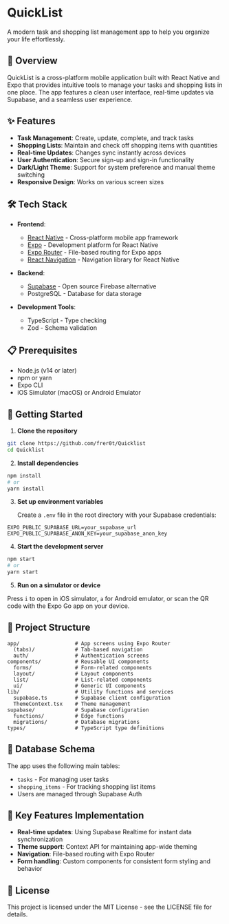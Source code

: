 # QuickList

A modern task and shopping list management app to help you organize your life
effortlessly.

## 📱 Overview

QuickList is a cross-platform mobile application built with React Native and
Expo that provides intuitive tools to manage your tasks and shopping lists in
one place. The app features a clean user interface, real-time updates via
Supabase, and a seamless user experience.

## ✨ Features

- **Task Management**: Create, update, complete, and track tasks
- **Shopping Lists**: Maintain and check off shopping items with quantities
- **Real-time Updates**: Changes sync instantly across devices
- **User Authentication**: Secure sign-up and sign-in functionality
- **Dark/Light Theme**: Support for system preference and manual theme switching
- **Responsive Design**: Works on various screen sizes

## 🛠️ Tech Stack

- **Frontend**:

  - [React Native](https://reactnative.dev/) - Cross-platform mobile app
    framework
  - [Expo](https://expo.dev/) - Development platform for React Native
  - [Expo Router](https://docs.expo.dev/router/introduction/) - File-based
    routing for Expo apps
  - [React Navigation](https://reactnavigation.org/) - Navigation library for
    React Native

- **Backend**:

  - [Supabase](https://supabase.io/) - Open source Firebase alternative
  - PostgreSQL - Database for data storage

- **Development Tools**:
  - TypeScript - Type checking
  - Zod - Schema validation

## 📋 Prerequisites

- Node.js (v14 or later)
- npm or yarn
- Expo CLI
- iOS Simulator (macOS) or Android Emulator

## 🚀 Getting Started

1. **Clone the repository**

```bash
git clone https://github.com/frer0t/Quicklist
cd Quicklist
```

2. **Install dependencies**

```bash
npm install
# or
yarn install
```

3. **Set up environment variables**

   Create a `.env` file in the root directory with your Supabase credentials:

```
EXPO_PUBLIC_SUPABASE_URL=your_supabase_url
EXPO_PUBLIC_SUPABASE_ANON_KEY=your_supabase_anon_key
```

4. **Start the development server**

```bash
npm start
# or
yarn start
```

5. **Run on a simulator or device**

Press `i` to open in iOS simulator, `a` for Android emulator, or scan the QR
code with the Expo Go app on your device.

## 📁 Project Structure

```
app/                  # App screens using Expo Router
  (tabs)/             # Tab-based navigation
  auth/               # Authentication screens
components/           # Reusable UI components
  forms/              # Form-related components
  layout/             # Layout components
  list/               # List-related components
  ui/                 # Generic UI components
lib/                  # Utility functions and services
  supabase.ts         # Supabase client configuration
  ThemeContext.tsx    # Theme management
supabase/             # Supabase configuration
  functions/          # Edge functions
  migrations/         # Database migrations
types/                # TypeScript type definitions
```

## 📝 Database Schema

The app uses the following main tables:

- `tasks` - For managing user tasks
- `shopping_items` - For tracking shopping list items
- Users are managed through Supabase Auth

## 🧩 Key Features Implementation

- **Real-time updates**: Using Supabase Realtime for instant data
  synchronization
- **Theme support**: Context API for maintaining app-wide theming
- **Navigation**: File-based routing with Expo Router
- **Form handling**: Custom components for consistent form styling and behavior

## 📄 License

This project is licensed under the MIT License - see the LICENSE file for
details.
